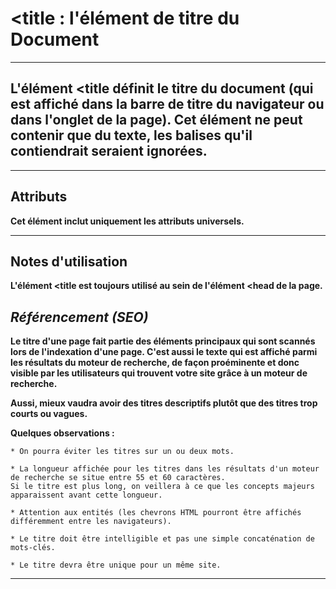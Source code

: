 # **<title : l'élément de titre du Document**
---



## **L'élément <title définit le titre du document (qui est affiché dans la barre de titre du navigateur ou dans l'onglet de la page). Cet élément ne peut contenir que du texte, les balises qu'il contiendrait seraient ignorées.**

---



## **Attributs**
**Cet élément inclut uniquement les attributs universels.**

---


## **Notes d'utilisation**

**L'élément <title est toujours utilisé au sein de l'élément <head de la page.**

## ***Référencement (SEO)***

**Le titre d'une page fait partie des éléments principaux qui sont scannés lors de l'indexation d'une page. C'est aussi le texte qui est affiché parmi les résultats du moteur de recherche, de façon proéminente et donc visible par les utilisateurs qui trouvent votre site grâce à un moteur de recherche.**

**Aussi, mieux vaudra avoir des titres descriptifs plutôt que des titres trop courts ou vagues.**

**Quelques observations :**

    * On pourra éviter les titres sur un ou deux mots.

    * La longueur affichée pour les titres dans les résultats d'un moteur de recherche se situe entre 55 et 60 caractères. 
    Si le titre est plus long, on veillera à ce que les concepts majeurs apparaissent avant cette longueur.

    * Attention aux entités (les chevrons HTML pourront être affichés différemment entre les navigateurs).

    * Le titre doit être intelligible et pas une simple concaténation de mots-clés.

    * Le titre devra être unique pour un même site.

---
